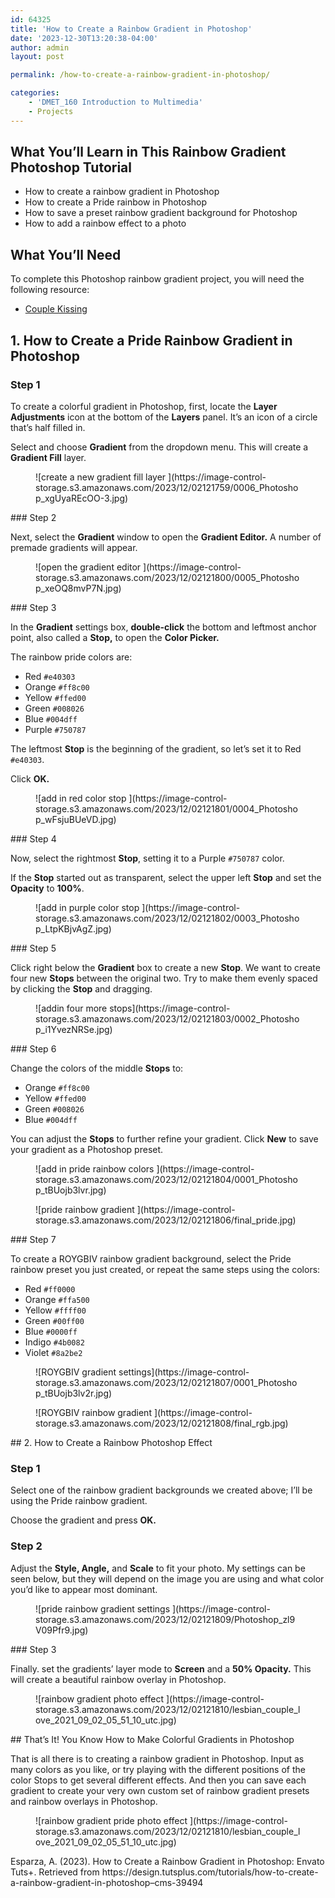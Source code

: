 ```yaml
---
id: 64325
title: 'How to Create a Rainbow Gradient in Photoshop'
date: '2023-12-30T13:20:38-04:00'
author: admin
layout: post

permalink: /how-to-create-a-rainbow-gradient-in-photoshop/

categories:
    - 'DMET_160 Introduction to Multimedia'
    - Projects
---
```


## What You’ll Learn in This Rainbow Gradient Photoshop Tutorial

- How to create a rainbow gradient in Photoshop
- How to create a Pride rainbow in Photoshop
- How to save a preset rainbow gradient background for Photoshop
- How to add a rainbow effect to a photo

## What You’ll Need

To complete this Photoshop rainbow gradient project, you will need the following resource:

- [Couple Kissing](https://elements.envato.com/lesbian-couple-love-4FF34D2)

## 1. How to Create a Pride Rainbow Gradient in Photoshop

### Step 1

To create a colorful gradient in Photoshop, first, locate the **Layer Adjustments** icon at the bottom of the **Layers** panel. It’s an icon of a circle that’s half filled in.

Select and choose **Gradient** from the dropdown menu. This will create a **Gradient Fill** layer.

<div class="wp-block-image"><figure class="aligncenter">![create a new gradient fill layer ](https://image-control-storage.s3.amazonaws.com/2023/12/02121759/0006_Photoshop_xgUyaREcOO-3.jpg)</figure></div>### Step 2

Next, select the **Gradient** window to open the **Gradient Editor.** A number of premade gradients will appear.

<div class="wp-block-image"><figure class="aligncenter">![open the gradient editor ](https://image-control-storage.s3.amazonaws.com/2023/12/02121800/0005_Photoshop_xeOQ8mvP7N.jpg)</figure></div>### Step 3

In the **Gradient** settings box, **double-click** the bottom and leftmost anchor point, also called a **Stop,** to open the **Color Picker.**

The rainbow pride colors are:

- Red `#e40303`
- Orange `#ff8c00`
- Yellow `#ffed00`
- Green `#008026`
- Blue `#004dff`
- Purple `#750787`

The leftmost **Stop** is the beginning of the gradient, so let’s set it to Red `#e40303`.

Click **OK.**

<div class="wp-block-image"><figure class="aligncenter">![add in red color stop ](https://image-control-storage.s3.amazonaws.com/2023/12/02121801/0004_Photoshop_wFsjuBUeVD.jpg)</figure></div>### Step 4

Now, select the rightmost **Stop**, setting it to a Purple `#750787` color.

If the **Stop** started out as transparent, select the upper left **Stop** and set the **Opacity** to **100%**.

<div class="wp-block-image"><figure class="aligncenter">![add in purple color stop ](https://image-control-storage.s3.amazonaws.com/2023/12/02121802/0003_Photoshop_LtpKBjvAgZ.jpg)</figure></div>### Step 5

Click right below the **Gradient** box to create a new **Stop**. We want to create four new **Stops** between the original two. Try to make them evenly spaced by clicking the **Stop** and dragging.

<div class="wp-block-image"><figure class="aligncenter">![addin four more stops](https://image-control-storage.s3.amazonaws.com/2023/12/02121803/0002_Photoshop_i1YvezNRSe.jpg)</figure></div>### Step 6

Change the colors of the middle **Stops** to:

- Orange `#ff8c00`
- Yellow `#ffed00`
- Green `#008026`
- Blue `#004dff`

You can adjust the **Stops** to further refine your gradient. Click **New** to save your gradient as a Photoshop preset.

<div class="wp-block-image"><figure class="aligncenter">![add in pride rainbow colors ](https://image-control-storage.s3.amazonaws.com/2023/12/02121804/0001_Photoshop_tBUojb3lvr.jpg)</figure></div><div class="wp-block-image"><figure class="aligncenter">![pride rainbow gradient ](https://image-control-storage.s3.amazonaws.com/2023/12/02121806/final_pride.jpg)</figure></div>### Step 7

To create a ROYGBIV rainbow gradient background, select the Pride rainbow preset you just created, or repeat the same steps using the colors:

- Red `#ff0000`
- Orange `#ffa500`
- Yellow `#ffff00`
- Green `#00ff00`
- Blue `#0000ff`
- Indigo `#4b0082`
- Violet `#8a2be2`

<div class="wp-block-image"><figure class="aligncenter">![ROYGBIV gradient settings](https://image-control-storage.s3.amazonaws.com/2023/12/02121807/0001_Photoshop_tBUojb3lv2r.jpg)</figure></div><div class="wp-block-image"><figure class="aligncenter">![ROYGBIV rainbow gradient  ](https://image-control-storage.s3.amazonaws.com/2023/12/02121808/final_rgb.jpg)</figure></div>## 2. How to Create a Rainbow Photoshop Effect

### Step 1

Select one of the rainbow gradient backgrounds we created above; I’ll be using the Pride rainbow gradient.

Choose the gradient and press **OK.**

### Step 2

Adjust the **Style, Angle,** and **Scale** to fit your photo. My settings can be seen below, but they will depend on the image you are using and what color you’d like to appear most dominant.

<div class="wp-block-image"><figure class="aligncenter">![pride rainbow gradient settings ](https://image-control-storage.s3.amazonaws.com/2023/12/02121809/Photoshop_zl9V09Pfr9.jpg)</figure></div>### Step 3

Finally. set the gradients’ layer mode to **Screen** and a **50% Opacity.** This will create a beautiful rainbow overlay in Photoshop.

<div class="wp-block-image"><figure class="aligncenter">![rainbow gradient photo effect ](https://image-control-storage.s3.amazonaws.com/2023/12/02121810/lesbian_couple_love_2021_09_02_05_51_10_utc.jpg)</figure></div>## That’s It! You Know How to Make Colorful Gradients in Photoshop

That is all there is to creating a rainbow gradient in Photoshop. Input as many colors as you like, or try playing with the different positions of the color Stops to get several different effects. And then you can save each gradient to create your very own custom set of rainbow gradient presets and rainbow overlays in Photoshop.

<div class="wp-block-image"><figure class="aligncenter">![rainbow gradient pride photo effect ](https://image-control-storage.s3.amazonaws.com/2023/12/02121810/lesbian_couple_love_2021_09_02_05_51_10_utc.jpg)</figure></div>Esparza, A. (2023). How to Create a Rainbow Gradient in Photoshop: Envato Tuts+. Retrieved from https://design.tutsplus.com/tutorials/how-to-create-a-rainbow-gradient-in-photoshop–cms-39494